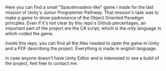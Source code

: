 Here you can find a small "SpaceInvaders-like" game I made for the last mission of Unity's Junior Programmer Pathway.
That mission's task was to make a game to show padronance of the Object Oriented Paradigm princples.
Even if it's not clear by this repo's Github percentages, an important part of the project are the C# script, which is the only language in which coded the game.

Inside this repo, you can find all the files needed to open the game in Unity and a PDF describing the project.
Everything is made in english language.

In case anyone doesn't have Unity Editor and is interested to see a build of the project, feel free to contact me.
